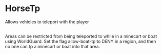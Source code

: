 # HorseTp

Allows vehicles to teleport with the player

<br>
Areas can be restricted from being teleported to while in a minecart or boat using WorldGuard. Set the flag allow-boat-tp to DENY in a region, and then no one can tp a minecart or boat into that area.
